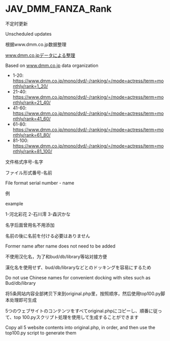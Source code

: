 # JAV_DMM_FANZA_Rank

不定时更新

Unscheduled updates

根据www.dmm.co.jp数据整理

www.dmm.co.jpデータによる整理

Based on www.dmm.co.jp data organization

- 1-20: https://www.dmm.co.jp/mono/dvd/-/ranking/=/mode=actress/term=monthly/rank=1_20/
- 21-40: https://www.dmm.co.jp/mono/dvd/-/ranking/=/mode=actress/term=monthly/rank=21_40/
- 41-60: https://www.dmm.co.jp/mono/dvd/-/ranking/=/mode=actress/term=monthly/rank=41_60/
- 61-80: https://www.dmm.co.jp/mono/dvd/-/ranking/=/mode=actress/term=monthly/rank=61_80/
- 81-100: https://www.dmm.co.jp/mono/dvd/-/ranking/=/mode=actress/term=monthly/rank=81_100/

文件格式序号-名字

ファイル形式番号-名前

File format serial number - name

例

example

1-河北彩花
2-石川澪
3-森沢かな

名字后面曾用名不用添加

名前の後に名前を付ける必要はありません

Former name after name does not need to be added

不使用汉化名，为了和bud/db/library等站对接方便

漢化名を使用せず、bud/db/libraryなどとのドッキングを容易にするため

Do not use Chinese names for convenient docking with sites such as Bud/db/library

将5条网站内容全部拷贝下来到original.php里，按照顺序，然后使用top100.py脚本处理即可生成

5つのウェブサイトのコンテンツをすべてoriginal.phpにコピーし、順番に従って、top 100.pyスクリプト処理を使用して生成することができます

Copy all 5 website contents into original.php, in order, and then use the top100.py script to generate them
